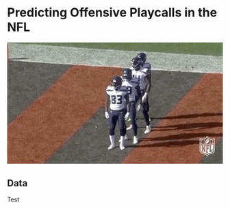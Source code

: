 # Predicting Offensive Playcalls in the NFL

<img src="https://github.com/anhthyngo/Predicting-Offensive-Playcalls-in-the-NFL/blob/master/img/td-cele.gif " width="700">


## Data
Test